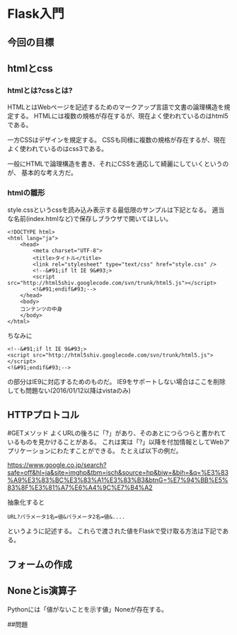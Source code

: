 # Flask入門

## 今回の目標


## htmlとcss

### htmlとは?cssとは?
HTMLとはWebページを記述するためのマークアップ言語で文書の論理構造を規定する。
HTMLには複数の規格が存在するが、現在よく使われているのはhtml5である。

一方CSSはデザインを規定する。
CSSも同様に複数の規格が存在するが、現在よく使われているのはcss3である。

一般にHTMLで論理構造を書き、それにCSSを適応して綺麗にしていくというのが、
基本的な考え方だ。

### htmlの雛形
style.cssというcssを読み込み表示する最低限のサンプルは下記となる。
適当な名前(index.htmlなど)で保存しブラウザで開いてほしい。

```
<!DOCTYPE html>
<html lang="ja">
    <head>
        <meta charset="UTF-8">
        <title>タイトル</title>
        <link rel="stylesheet" type="text/css" href="style.css" />
        <!--&#91;if lt IE 9&#93;>
        <script src="http://html5shiv.googlecode.com/svn/trunk/html5.js"></script>
        <!&#91;endif&#93;-->
    </head>
    <body>
    コンテンツの中身
    </body>
</html>
```

ちなみに
```
<!--&#91;if lt IE 9&#93;>
<script src="http://html5shiv.googlecode.com/svn/trunk/html5.js"></script>
<!&#91;endif&#93;-->
```
の部分はIE9に対応するためのものだ。
IE9をサポートしない場合はここを削除しても問題ない(2016/01/12以降はvistaのみ)

## HTTPプロトコル


#GETメソッド
よくURLの後ろに「?」があり、そのあとにつらつらと書かれているものを見かけることがある。
これは実は「?」以降を付加情報としてWebアプリケーションにわたすことができる。
たとえば以下の例だ。

https://www.google.co.jp/search?safe=off&hl=ja&site=imghp&tbm=isch&source=hp&biw=&bih=&q=%E3%83%A9%E3%83%BC%E3%83%A1%E3%83%B3&btnG=%E7%94%BB%E5%83%8F%E3%81%A7%E6%A4%9C%E7%B4%A2

抽象化すると

```
URL?パラメータ1名=値&パラメータ2名=値&....
```
というように記述する。
これらで渡された値をFlaskで受け取る方法は下記である。

## フォームの作成


## Noneとis演算子
Pythonには「値がないことを示す値」Noneが存在する。


##問題
